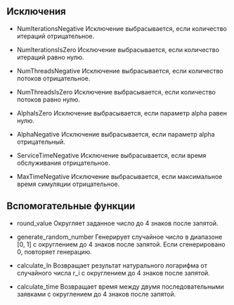 ## Исключения

- NumIterationsNegative
    Исключение выбрасывается, если количество итераций отрицательное.

- NumIterationsIsZero
Исключение выбрасывается, если количество итераций равно нулю.

- NumThreadsNegative
    Исключение выбрасывается, если количество потоков отрицательное.

- NumThreadsIsZero
    Исключение выбрасывается, если количество потоков равно нулю.

- AlphaIsZero
    Исключение выбрасывается, если параметр alpha равен нулю.

- AlphaNegative
    Исключение выбрасывается, если параметр alpha отрицательный.

- ServiceTimeNegative
    Исключение выбрасывается, если время обслуживания отрицательное.

- MaxTimeNegative
    Исключение выбрасывается, если максимальное время симуляции отрицательное.

## Вспомогательные функции

- round_value
    Округляет заданное число до 4 знаков после запятой.


- generate_random_number
    Генерирует случайное число в диапазоне [0, 1] с округлением до 4 знаков после запятой.
    Если сгенерировано 0, повторяет генерацию.


- calculate_ln
    Возвращает результат натурального логарифма от случайного числа r_i с округлением до 4 знаков после запятой.


- calculate_time
    Возвращает время между двумя последовательными заявками с округлением до 4 знаков после запятой.
